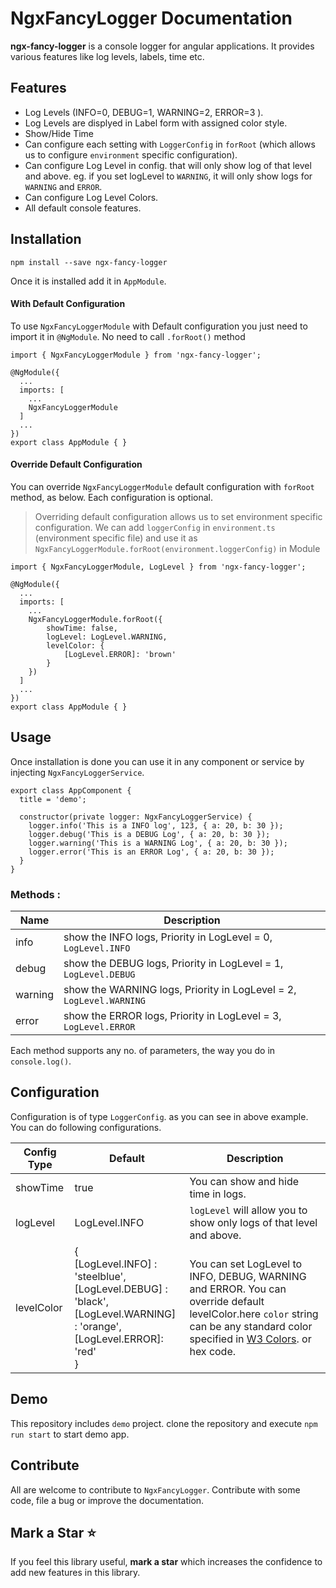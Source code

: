 # NgxFancyLogger Documentation

**ngx-fancy-logger** is a console logger for angular applications. It provides various features like log levels, labels, time etc. 

## Features

- Log Levels (INFO=0, DEBUG=1, WARNING=2, ERROR=3 ).
- Log Levels are displyed in Label form with assigned color style.
- Show/Hide Time
- Can configure each setting with `LoggerConfig` in `forRoot` (which allows us to configure `environment` specific configuration).
- Can configure Log Level in config. that will only show log of that level and above.
    eg. if you set logLevel to `WARNING`, it will only show logs for `WARNING` and `ERROR`. 
- Can configure Log Level Colors. 
- All default console features.

## Installation

`npm install --save ngx-fancy-logger`

Once it is installed add it in `AppModule`. 

#### With Default Configuration

To use `NgxFancyLoggerModule` with Default configuration you just need to import it in `@NgModule`. No need to call `.forRoot()` method
```
import { NgxFancyLoggerModule } from 'ngx-fancy-logger';

@NgModule({
  ...
  imports: [
    ...
    NgxFancyLoggerModule
  ]
  ...
})
export class AppModule { }

```
#### Override Default Configuration
You can override `NgxFancyLoggerModule` default configuration with `forRoot` method, as below. Each configuration is optional.
> Overriding default configuration allows us to set environment specific configuration. 
> We can add `loggerConfig` in `environment.ts` (environment specific file) and use it as `NgxFancyLoggerModule.forRoot(environment.loggerConfig)` in Module   

```
import { NgxFancyLoggerModule, LogLevel } from 'ngx-fancy-logger';

@NgModule({
  ...
  imports: [
    ...
    NgxFancyLoggerModule.forRoot({
        showTime: false,
        logLevel: LogLevel.WARNING,
        levelColor: {
            [LogLevel.ERROR]: 'brown'
        }
    })
  ]
  ...
})
export class AppModule { }

```

## Usage

Once installation is done you can use it in any component or service by injecting `NgxFancyLoggerService`. 

```
export class AppComponent {
  title = 'demo';

  constructor(private logger: NgxFancyLoggerService) {
    logger.info('This is a INFO log', 123, { a: 20, b: 30 });
    logger.debug('This is a DEBUG Log', { a: 20, b: 30 });
    logger.warning('This is a WARNING Log', { a: 20, b: 30 });
    logger.error('This is an ERROR Log', { a: 20, b: 30 });
  }
}

```

### Methods :
Name            | Description
----------------|-------------
info            | show the INFO logs, Priority in LogLevel = 0, `LogLevel.INFO`
debug           | show the DEBUG logs, Priority in LogLevel = 1, `LogLevel.DEBUG`
warning         | show the WARNING logs, Priority in LogLevel = 2, `LogLevel.WARNING`
error           | show the ERROR logs, Priority in LogLevel = 3, `LogLevel.ERROR`

Each method supports any no. of parameters, the way you do in `console.log()`. 

## Configuration

Configuration is of type `LoggerConfig`. as you can see in above example. You can do following configurations.

Config Type | Default                          | Description 
------------|----------------------------------|------------
showTime    | true                             | You can show and hide time in logs. 
logLevel    | LogLevel.INFO                    | `logLevel` will allow you to show only logs of that level and above.
levelColor | { <br> [LogLevel.INFO] : 'steelblue', <br>[LogLevel.DEBUG] : 'black',<br> [LogLevel.WARNING] : 'orange', <br>[LogLevel.ERROR]: 'red' <br>} | You can set LogLevel to INFO, DEBUG, WARNING and ERROR. You can override default levelColor.here `color` string can be any standard color specified in [W3 Colors](https://www.w3.org/wiki/CSS/Properties/color/keywords). or hex code.

## Demo 
This repository includes `demo` project. clone the repository and execute `npm run start` to start demo app.

## Contribute
All are welcome to contribute to `NgxFancyLogger`. Contribute with some code, file a bug or improve the documentation.

## Mark a Star ⭐
If you feel this library useful, **mark a star** which increases the confidence to add new features in this library.